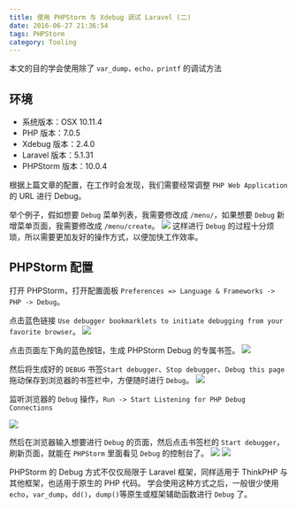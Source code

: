 ```yaml
---
title: 使用 PHPStorm 与 Xdebug 调试 Laravel (二)
date: 2016-06-27 21:36:54
tags: PHPStorm
category: Tooling
---
```


本文的目的学会使用除了 `var_dump，echo，printf` 的调试方法

## 环境

- 系统版本：OSX 10.11.4
- PHP 版本：7.0.5
- Xdebug 版本：2.4.0
- Laravel 版本：5.1.31
- PHPStorm 版本：10.0.4


根据上篇文章的配置，在工作时会发现，我们需要经常调整 `PHP Web Application` 的 URL 进行 Debug。

举个例子，假如想要 `Debug` 菜单列表，我需要修改成 `/menu/`，如果想要 `Debug` 新增菜单页面，我需要修改成 `/menu/create`。
![](http://o93kt6djh.bkt.clouddn.com/2-phpstorm-debug-web-applicationPHP%20Web%20Application.png)
这样进行 `Debug` 的过程十分烦琐，所以需要更加友好的操作方式，以便加快工作效率。


## PHPStorm 配置

打开 PHPStorm，打开配置面板
`Preferences => Language & Frameworks -> PHP -> Debug`。

点击蓝色链接 `Use debugger bookmarklets to initiate debugging from your favorite browser`。
![](http://o93kt6djh.bkt.clouddn.com/2-phpstorm-debug-web-applicationPHP%20Debug%20Configuration.png)

点击页面左下角的蓝色按钮，生成 PHPStorm Debug 的专属书签。
![](http://o93kt6djh.bkt.clouddn.com/2-phpstorm-debug-web-applicationPHPStorm%20Debug%20Config.png)

然后将生成好的 `DEBUG` 书签`Start debugger`、`Stop debugger`、`Debug this page` 拖动保存到浏览器的书签栏中，方便随时进行 `Debug`。
![](http://o93kt6djh.bkt.clouddn.com/2-phpstorm-debug-web-applicationBookMark.png)

监听浏览器的 `Debug` 操作，`Run -> Start Listening for PHP Debug Connections`

![](http://o93kt6djh.bkt.clouddn.com/2-phpstorm-debug-web-applicationListening%20PHP%20Debug.png)

然后在浏览器输入想要进行 `Debug` 的页面，然后点击书签栏的 `Start debugger`，刷新页面，就能在 `PHPStorm` 里面看见 `Debug` 的控制台了。
![](http://o93kt6djh.bkt.clouddn.com/2-phpstorm-debug-web-applicationDebug%20Page2.png)
![](http://o93kt6djh.bkt.clouddn.com/2-phpstorm-debug-web-applicationDebug%20Page.png)

PHPStorm 的 Debug 方式不仅仅局限于 Laravel 框架，同样适用于 ThinkPHP 与其他框架，也适用于原生的 PHP 代码。
学会使用这种方式之后，一般很少使用 `echo`，`var_dump`，`dd()`，`dump()`等原生或框架辅助函数进行 `Debug` 了。


